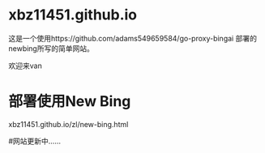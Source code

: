 # xbz11451.github.io

这是一个使用https://github.com/adams549659584/go-proxy-bingai 部署的newbing所写的简单网站。

欢迎来van

# 部署使用New Bing
xbz11451.github.io/zl/new-bing.html

#网站更新中……
